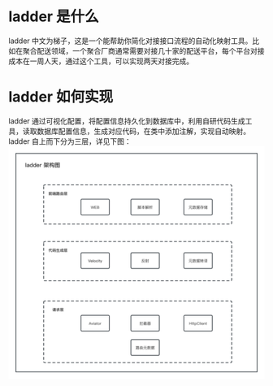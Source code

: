 # ladder 是什么
ladder 中文为梯子，这是一个能帮助你简化对接接口流程的自动化映射工具。比如在聚合配送领域，一个聚合厂商通常需要对接几十家的配送平台，每个平台对接成本在一周人天，通过这个工具，可以实现两天对接完成。
# ladder 如何实现
ladder 通过可视化配置，将配置信息持久化到数据库中，利用自研代码生成工具，读取数据库配置信息，生成对应代码，在类中添加注解，实现自动映射。
ladder 自上而下分为三层，详见下图：
![image.png](doc/ladder-architecture.png)